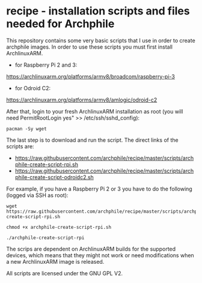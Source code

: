 recipe - installation scripts and files needed for Archphile
======

This repository contains some very basic scripts that I use in order to create archphile images. 
In order to use these scripts you must first install ArchlinuxARM.

- for Raspberry Pi 2 and 3:

https://archlinuxarm.org/platforms/armv8/broadcom/raspberry-pi-3

- for Odroid C2:

https://archlinuxarm.org/platforms/armv8/amlogic/odroid-c2


After that, login to your fresh ArchlinuxARM installation as root (you will need 
PermitRootLogin yes" >> /etc/ssh/sshd_config):

    pacman -Sy wget

The last step is to download and run the script. The direct links of the scripts are:

- https://raw.githubusercontent.com/archphile/recipe/master/scripts/archphile-create-script-rpi.sh
- https://raw.githubusercontent.com/archphile/recipe/master/scripts/archphile-create-script-odroidc2.sh

For example, if you have a Raspberry Pi 2 or 3 you have to do the following (logged via SSH as root):

    wget https://raw.githubusercontent.com/archphile/recipe/master/scripts/archphile-create-script-rpi.sh

    chmod +x archphile-create-script-rpi.sh

    ./archphile-create-script-rpi


The scrips are dependent on ArchlinuxARM builds for the supported devices, which means that they might not work or need modifications when a new ArchlinuxARM image is released.

All scripts are licensed under the GNU GPL V2.












